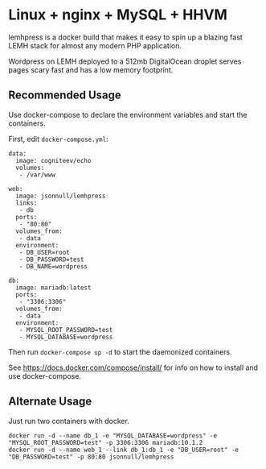 # Linux + nginx + MySQL + HHVM
lemhpress is a docker build that makes it easy to spin up a blazing fast LEMH stack for almost any modern PHP application.

Wordpress on LEMH deployed to a 512mb DigitalOcean droplet serves pages scary fast and has a low memory footprint.

## Recommended Usage

Use docker-compose to declare the environment variables and start the containers.

First, edit `docker-compose.yml`:

```
data:
  image: cogniteev/echo
  volumes:
   - /var/www

web:
  image: jsonnull/lemhpress
  links:
   - db
  ports:
   - "80:80"
  volumes_from:
   - data
  environment:
   - DB_USER=root
   - DB_PASSWORD=test
   - DB_NAME=wordpress
   
db:
  image: mariadb:latest
  ports:
   - "3306:3306"
  volumes_from:
   - data
  environment:
   - MYSQL_ROOT_PASSWORD=test
   - MYSQL_DATABASE=wordpress
```

Then run `docker-compose up -d` to start the daemonized containers.

See https://docs.docker.com/compose/install/ for info on how to install and use docker-compose.

## Alternate Usage

Just run two containers with docker.

```
docker run -d --name db_1 -e "MYSQL_DATABASE=wordpress" -e "MYSQL_ROOT_PASSWORD=test" -p 3306:3306 mariadb:10.1.2
docker run -d --name web_1 --link db_1:db_1 -e "DB_USER=root" -e "DB_PASSWORD=test" -p 80:80 jsonnull/lemhpress
```